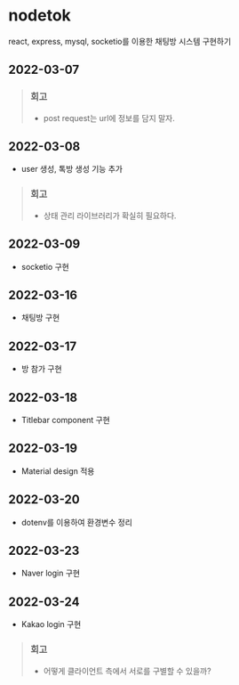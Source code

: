 # nodetok

react, express, mysql, socketio를 이용한 채팅방 시스템 구현하기

## 2022-03-07

> ### 회고
> - post request는 url에 정보를 담지 말자.

## 2022-03-08

- user 생성, 톡방 생성 기능 추가

> ### 회고
> - 상태 관리 라이브러리가 확실히 필요하다. 

## 2022-03-09

- socketio 구현

## 2022-03-16

- 채팅방 구현

## 2022-03-17

- 방 참가 구현

## 2022-03-18

- Titlebar component 구현

## 2022-03-19

- Material design 적용

## 2022-03-20

- dotenv를 이용하여 환경변수 정리

## 2022-03-23

- Naver login 구현

## 2022-03-24

- Kakao login 구현

> ### 회고
> - 어떻게 클라이언트 측에서 서로를 구별할 수 있을까?